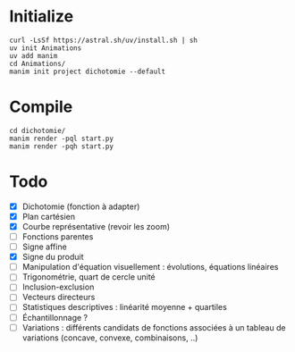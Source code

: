 # Initialize

```
curl -LsSf https://astral.sh/uv/install.sh | sh
uv init Animations
uv add manim
cd Animations/
manim init project dichotomie --default
```

# Compile

```
cd dichotomie/
manim render -pql start.py
manim render -pqh start.py
```

# Todo

- [x] Dichotomie (fonction à adapter)
- [x] Plan cartésien
- [x] Courbe représentative (revoir les zoom)
- [ ] Fonctions parentes
- [ ] Signe affine
- [x] Signe du produit
- [ ] Manipulation d'équation visuellement : évolutions, équations linéaires
- [ ] Trigonométrie, quart de cercle unité
- [ ] Inclusion-exclusion
- [ ] Vecteurs directeurs
- [ ] Statistiques descriptives : linéarité moyenne + quartiles
- [ ] Échantillonnage ?
- [ ] Variations : différents candidats de fonctions associées à un tableau de variations (concave, convexe, combinaisons, ..)
